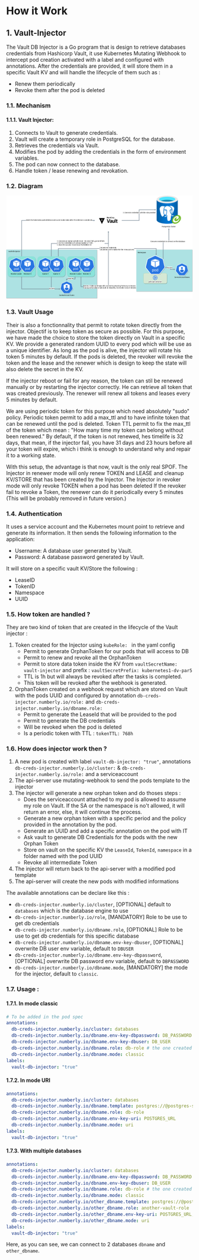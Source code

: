 # How it Work

##  1. <a name='Vault-Injector'></a>Vault-Injector

The Vault DB Injector is a Go program that is design to retrieve databases credentials from Hashicorp Vault, it use Kubernetes Mutating Webhook to intercept pod creation activated with a label and configured with annotations.
After the credentials are provided, it will store them in a specific Vault KV and will handle the lifecycle of them such as : 
- Renew them periodically
- Revoke them after the pod is deleted 

###  1.1. <a name='Mechanism'></a>Mechanism

####  1.1.1. <a name='VaultInjector:'></a>Vault Injector:

1. Connects to Vault to generate credentials.
2. Vault will create a temporary role in PostgreSQL for the database.
3. Retrieves the credentials via Vault.
4. Modifies the pod by adding the credentials in the form of environment variables.
5. The pod can now connect to the database.
6. Handle token / lease renewing and revokation.

###  1.2. <a name='Diagram'></a>Diagram

![Diagram](images/vault-injector-schema.png)

###  1.3. <a name='VaultUsage'></a>Vault Usage

Their is also a fonctionnality that permit to rotate token directly from the injector. Objectif is to keep token as secure as possible.
For this purpose, we have made the choice to store the token directly on Vault in a specific KV.
We provide a generated random UUID to every pod which will be use as a unique identifier. As long as the pod is alive, the injector will rotate
his token 5 minutes by default. If the pods is deleted, the revoker will revoke the token and the lease and the renewer which is design to keep the state will also delete the secret in the KV.

If the injector reboot or fail for any reason, the token can stil be renewed manually or by restarting the injector correctly. He can retrieve 
all token that was created previously.
The renewer will renew all tokens and leases every 5 minutes by default.

We are using periodic token for this purpose which need absolutely "sudo" policy.
Periodic token permit to add a max_ttl and to have infinite token that can be renewed until the pod is deleted.
Token TTL permit to fix the max_ttl of the token which mean : "How many time my token can belong without been renewed."
By default, if the token is not renewed, hes timelife is 32 days, that mean, if the injector fail, you have 31 days and 23 hours before all your token will expire, which i think is enough to understand why and repair it to a working state.

With this setup, the advantage is that now, vault is the only real SPOF.
The Injector in renewer mode will only renew TOKEN and LEASE and cleanup KV/STORE that has been created by the Injector.
The Injector in revoker mode will only revoke TOKEN when a pod has been deleted
If the revoker fail to revoke a Token, the renewer can do it periodically every 5 minutes (This will be probably removed in future version.)

###  1.4. <a name='Authentication'></a>Authentication

It uses a service account and the Kubernetes mount point to retrieve and generate its information. It then sends the following information to the application:

- Username: A database user generated by Vault.
- Password: A database password generated by Vault.

It will store on a specific vault KV/Store the following : 

- LeaseID
- TokenID
- Namespace
- UUID

###  1.5. <a name='Howtokenarehandled'></a>How token are handled ?

They are two kind of token that are created in the lifecycle of the Vault injector : 

1. Token created for the Injector using `kubeRole: ` in the yaml config
   - Permit to generate OrphanToken for our pods that will access to DB
   - Permit to renew and revoke all the OrphanToken
   - Permit to store data token inside the KV from `vaultSecretName: vault-injector` and prefix : `vaultSecretPrefix: kubernetes1-dv-par5`
   - TTL is 1h but will always be revoked after the tasks is completed.
   - This token will be revoked after the webhook is generated.
2. OrphanToken created on a webhook request which are stored on Vault with the pods UUID and configured by annotation `db-creds-injector.numberly.io/role:` and `db-creds-injector.numberly.io/dbname.role:`
   - Permit to generate the LeaseId that will be provided to the pod
   - Permit to generate the DB credentials
   - Will be revoked when the pod is deleted
   - Is a periodic token with TTL : `tokenTTL: 768h`

###  1.6. <a name='Howdoesinjectorworkthen'></a>How does injector work then ?

1. A new pod is created with label `vault-db-injector: "true"`, annotations `db-creds-injector.numberly.io/cluster:` & `db-creds-injector.numberly.io/role:` and a serviceaccount
2. The api-server use mutating-webhook to send the pods template to the injector
3. The injector will generate a new orphan token and do thoses steps : 
   - Does the serviceaccount attached to my pod is allowed to assume my role on Vault. If the SA or the namespace is no't allowed, it will return an error, else, it will continue the process.
   - Generate a new orphan token with a specific period and the policy provided in the annotation by the pod.
   - Generate an UUID and add a specific annotation on the pod with IT
   - Ask vault to generate DB Credentials for the pods with the new Orphan Token
   - Store on vault on the specific KV the `LeaseId`, `TokenId`, `namespace` in a folder named with the pod UUID
   - Revoke all intermediate Token
4. The injector will return back to the api-server with a modified pod template
5. The api-server will create the new pods with modified informations

The available annotations can be declare like this : 

- `db-creds-injector.numberly.io/cluster`, [OPTIONAL] default to `databases` which is the database engine to use
- `db-creds-injector.numberly.io/role`, [MANDATORY] Role to be use to get db credentials
- `db-creds-injector.numberly.io/dbname.role`, [OPTIONAL] Role to be use to get db credentials for this specific database
- `db-creds-injector.numberly.io/dbname.env-key-dbuser`, [OPTIONAL] overwrite DB user env variable, default to `DBUSER`
- `db-creds-injector.numberly.io/dbname.env-key-dbpassword`, [OPTIONAL] overwrite DB password env variable, default to `DBPASSWORD`
- `db-creds-injector.numberly.io/dbname.mode`, [MANDATORY] the mode for the injector, default to `classic`.

###  1.7. <a name='Usage:'></a>Usage : 

####  1.7.1. <a name='Inmodeclassic'></a>In mode classic
```yaml
# To be added in the pod spec
annotations:
  db-creds-injector.numberly.io/cluster: databases
  db-creds-injector.numberly.io/dbname.env-key-dbpassword: DB_PASSWORD
  db-creds-injector.numberly.io/dbname.env-key-dbuser: DB_USER
  db-creds-injector.numberly.io/dbname.role: db-role # the one created from vault with terraform
  db-creds-injector.numberly.io/dbname.mode: classic
labels:
  vault-db-injector: "true"
```

####  1.7.2. <a name='InmodeURI'></a>In mode URI
```yaml
annotations:
  db-creds-injector.numberly.io/cluster: databases
  db-creds-injector.numberly.io/dbname.template: postgres://@postgres-server.tld:5432/dbname?sslmode=require
  db-creds-injector.numberly.io/dbname.role: db-role
  db-creds-injector.numberly.io/dbname.env-key-uri: POSTGRES_URL
  db-creds-injector.numberly.io/dbname.mode: uri
labels:
  vault-db-injector: "true"
```

####  1.7.3. <a name='Withmultipledatabases'></a>With multiple databases
```yaml
annotations:
  db-creds-injector.numberly.io/cluster: databases
  db-creds-injector.numberly.io/dbname.env-key-dbpassword: DB_PASSWORD
  db-creds-injector.numberly.io/dbname.env-key-dbuser: DB_USER
  db-creds-injector.numberly.io/dbname.role: db-role # the one created from vault with terraform
  db-creds-injector.numberly.io/dbname.mode: classic
  db-creds-injector.numberly.io/other_dbname.template: postgres://@postgres-server.tld:5432/dbname?sslmode=require
  db-creds-injector.numberly.io/other_dbname.role: another-vault-role
  db-creds-injector.numberly.io/other_dbname.env-key-uri: POSTGRES_URL,ANOTHER_ENV
  db-creds-injector.numberly.io/other_dbname.mode: uri
labels:
  vault-db-injector: "true"
```
Here, as you can see, we can connect to 2 databases `dbname` and `other_dbname`.
